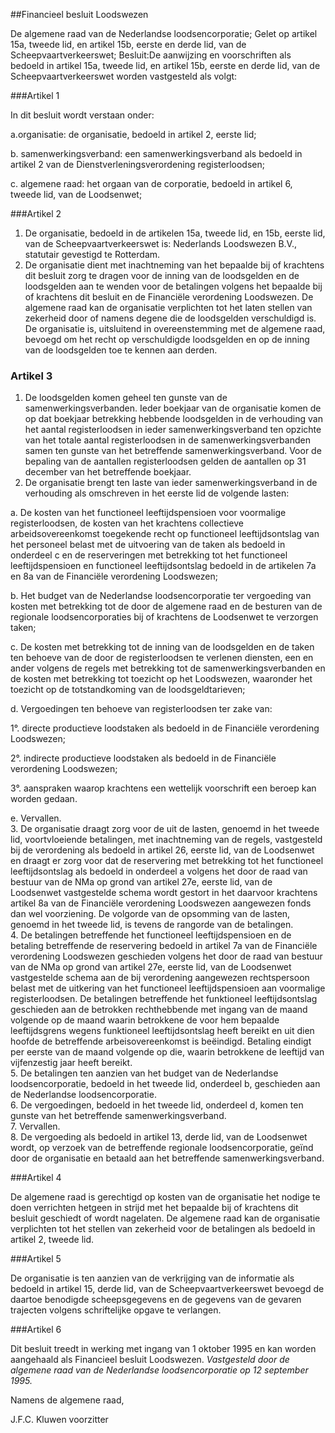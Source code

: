 <meta http-equiv='Content-Type' content='text/html; charset=utf-8' />

##Financieel besluit Loodswezen

De algemene raad van de Nederlandse loodsencorporatie;
Gelet op artikel 15a, tweede lid, en artikel 15b, eerste en derde lid, van de Scheepvaartverkeerswet;
Besluit:De aanwijzing en voorschriften als bedoeld in artikel 15a, tweede lid, en artikel 15b, eerste en derde lid, van de Scheepvaartverkeerswet worden vastgesteld als volgt: 

###Artikel 1 

In dit besluit wordt verstaan onder:

a.organisatie: de organisatie, bedoeld in artikel 2, eerste lid;

b. samenwerkingsverband: een samenwerkingsverband als bedoeld in artikel 2 van de Dienstverleningsverordening registerloodsen;

c. algemene raad: het orgaan van de corporatie, bedoeld in artikel 6, tweede lid, van de Loodsenwet; 

###Artikel 2 

1. De organisatie, bedoeld in de artikelen 15a, tweede lid, en 15b, eerste lid, van de Scheepvaartverkeerswet is: Nederlands Loodswezen B.V., statutair gevestigd te Rotterdam.
2. De organisatie dient met inachtneming van het bepaalde bij of krachtens dit besluit zorg te dragen voor de inning van de loodsgelden en de loodsgelden aan te wenden voor de betalingen volgens het bepaalde bij of krachtens dit besluit en de Financiële verordening Loodswezen. De algemene raad kan de organisatie verplichten tot het laten stellen van zekerheid door of namens degene die de loodsgelden verschuldigd is. De organisatie is, uitsluitend in overeenstemming met de algemene raad, bevoegd om het recht op verschuldigde loodsgelden en op de inning van de loodsgelden toe te kennen aan derden. 

### Artikel  3  

1.  De loodsgelden komen geheel ten gunste van de samenwerkingsverbanden. Ieder boekjaar van de organisatie komen de op dat boekjaar betrekking hebbende loodsgelden in de verhouding van het aantal registerloodsen in ieder samenwerkingsverband ten opzichte van het totale aantal registerloodsen in de samenwerkingsverbanden samen ten gunste van het betreffende samenwerkingsverband. Voor de bepaling van de aantallen registerloodsen gelden de aantallen op 31 december van het betreffende boekjaar.   
2.  De organisatie brengt ten laste van ieder samenwerkingsverband in de verhouding als omschreven in het eerste lid de volgende lasten: 

a. De kosten van het functioneel leeftijdspensioen voor voormalige registerloodsen, de kosten van het krachtens collectieve arbeidsovereenkomst toegekende recht op functioneel leeftijdsontslag van het personeel belast met de uitvoering van de taken als bedoeld in onderdeel c en de reserveringen met betrekking tot het functioneel leeftijdspensioen en functioneel leeftijdsontslag bedoeld in de artikelen 7a en 8a van de Financiële verordening Loodswezen;  

b. Het budget van de Nederlandse loodsencorporatie ter vergoeding van kosten met betrekking tot de door de algemene raad en de besturen van de regionale loodsencorporaties bij of krachtens de Loodsenwet te verzorgen taken;  

c. De kosten met betrekking tot de inning van de loodsgelden en de taken ten behoeve van de door de registerloodsen te verlenen diensten, een en ander volgens de regels met betrekking tot de samenwerkingsverbanden en de kosten met betrekking tot toezicht op het Loodswezen, waaronder het toezicht op de totstandkoming van de loodsgeldtarieven;  

d. Vergoedingen ten behoeve van registerloodsen ter zake van:  

1°. directe productieve loodstaken als bedoeld in de Financiële verordening Loodswezen;  

2°. indirecte productieve loodstaken als bedoeld in de Financiële verordening Loodswezen;  

3°. aanspraken waarop krachtens een wettelijk voorschrift een beroep kan worden gedaan.    

e. Vervallen.     
3.  De organisatie draagt zorg voor de uit de lasten, genoemd in het tweede lid, voortvloeiende betalingen, met inachtneming van de regels, vastgesteld bij de verordening als bedoeld in artikel 26, eerste lid, van de Loodsenwet en draagt er zorg voor dat de reservering met betrekking tot het functioneel leeftijdsontslag als bedoeld in onderdeel a volgens het door de raad van bestuur van de NMa op grond van artikel 27e, eerste lid, van de Loodsenwet vastgestelde schema wordt gestort in het daarvoor krachtens artikel 8a van de Financiële verordening Loodswezen aangewezen fonds dan wel voorziening. De volgorde van de opsomming van de lasten, genoemd in het tweede lid, is tevens de rangorde van de betalingen.   
4.  De betalingen betreffende het functioneel leeftijdspensioen en de betaling betreffende de reservering bedoeld in artikel 7a van de Financiële verordening Loodswezen geschieden volgens het door de raad van bestuur van de NMa op grond van artikel 27e, eerste lid, van de Loodsenwet vastgestelde schema aan de bij verordening aangewezen rechtspersoon belast met de uitkering van het functioneel leeftijdspensioen aan voormalige registerloodsen. De betalingen betreffende het funktioneel leeftijdsontslag geschieden aan de betrokken rechthebbende met ingang van de maand volgende op de maand waarin betrokkene de voor hem bepaalde leeftijdsgrens wegens funktioneel leeftijdsontslag heeft bereikt en uit dien hoofde de betreffende arbeisovereenkomst is beëindigd. Betaling eindigt per eerste van de maand volgende op die, waarin betrokkene de leeftijd van vijfenzestig jaar heeft bereikt.   
5.  De betalingen ten aanzien van het budget van de Nederlandse loodsencorporatie, bedoeld in het tweede lid, onderdeel b, geschieden aan de Nederlandse loodsencorporatie.   
6.  De vergoedingen, bedoeld in het tweede lid, onderdeel d, komen ten gunste van het betreffende samenwerkingsverband.   
7.  Vervallen.   
8.  De vergoeding als bedoeld in artikel 13, derde lid, van de Loodsenwet wordt, op verzoek van de betreffende regionale loodsencorporatie, geïnd door de organisatie en betaald aan het betreffende samenwerkingsverband.   

###Artikel 4 

De algemene raad is gerechtigd op kosten van de organisatie het nodige te doen verrichten hetgeen in strijd met het bepaalde bij of krachtens dit besluit geschiedt of wordt nagelaten. De algemene raad kan de organisatie verplichten tot het stellen van zekerheid voor de betalingen als bedoeld in artikel 2, tweede lid. 

###Artikel 5 

De organisatie is ten aanzien van de verkrijging van de informatie als bedoeld in artikel 15, derde lid, van de Scheepvaartverkeerswet bevoegd de daartoe benodigde scheepsgegevens en de gegevens van de gevaren trajecten volgens schriftelijke opgave te verlangen. 

###Artikel 6 

Dit besluit treedt in werking met ingang van 1 oktober 1995 en kan worden aangehaald als Financieel besluit Loodswezen. 
*Vastgesteld door de algemene raad van de Nederlandse loodsencorporatie op 12 september 1995.* 

Namens de algemene raad, 

J.F.C. Kluwen 
voorzitter  

